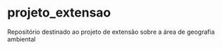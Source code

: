 # projeto_extensao
 Repositório destinado ao projeto de extensão sobre a área de geografia ambiental
